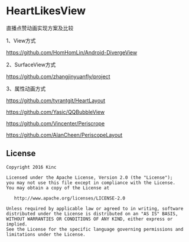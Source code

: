 # HeartLikesView
直播点赞动画实现方案及比较


1、View方式

https://github.com/HomHomLin/Android-DivergeView


2、SurfaceView方式

https://github.com/zhangjinyuanfly/project

3、属性动画方式

https://github.com/tyrantgit/HeartLayout


https://github.com/Yasic/QQBubbleView


https://github.com/Vincenter/Periscrope


https://github.com/AlanCheen/PeriscopeLayout


## License

    Copyright 2016 Kinc

    Licensed under the Apache License, Version 2.0 (the "License");
    you may not use this file except in compliance with the License.
    You may obtain a copy of the License at

       http://www.apache.org/licenses/LICENSE-2.0

    Unless required by applicable law or agreed to in writing, software
    distributed under the License is distributed on an "AS IS" BASIS,
    WITHOUT WARRANTIES OR CONDITIONS OF ANY KIND, either express or implied.
    See the License for the specific language governing permissions and
    limitations under the License.
